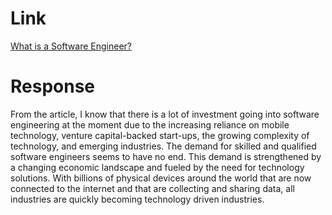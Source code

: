 # Link
[What is a Software Engineer?](https://www.careerexplorer.com/careers/software-engineer/
)


# Response
From the article, I know that there is a lot of investment going into software engineering at the moment due to the increasing reliance on mobile technology, venture capital-backed start-ups, the growing complexity of technology, and emerging industries. The demand for skilled and qualified software engineers seems to have no end. This demand is strengthened by a changing economic landscape and fueled by the need for technology solutions. With billions of physical devices around the world that are now connected to the internet and that are collecting and sharing data, all industries are quickly becoming technology driven industries.
